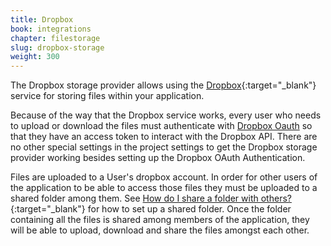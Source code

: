 ```yaml
---
title: Dropbox
book: integrations
chapter: filestorage
slug: dropbox-storage
weight: 300
---
```

The Dropbox storage provider allows using the [Dropbox](https://www.dropbox.com){:target="_blank"}  service for storing files within your application.

Because of the way that the Dropbox service works, every user who needs to upload or download the files must authenticate with [Dropbox Oauth](#dropbox-oauth) so that they have an access token to interact with the Dropbox API. There are no other special settings in the project settings to get the Dropbox storage provider working besides setting up the Dropbox OAuth Authentication.

Files are uploaded to a User's dropbox account. In order for other users of the application to be able to access those files they must be uploaded to a shared folder among them. See [How do I share a folder with others?](https://www.dropbox.com/help/274){:target="_blank"} for how to set up a shared folder. Once the folder containing all the files is shared among members of the application, they will be able to upload, download and share the files amongst each other.